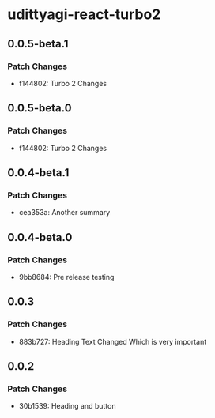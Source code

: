 # udittyagi-react-turbo2

## 0.0.5-beta.1

### Patch Changes

- f144802: Turbo 2 Changes

## 0.0.5-beta.0

### Patch Changes

- f144802: Turbo 2 Changes

## 0.0.4-beta.1

### Patch Changes

- cea353a: Another summary

## 0.0.4-beta.0

### Patch Changes

- 9bb8684: Pre release testing

## 0.0.3

### Patch Changes

- 883b727: Heading Text Changed
  Which is very important

## 0.0.2

### Patch Changes

- 30b1539: Heading and button
